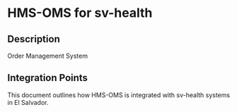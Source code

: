 # HMS-OMS for sv-health

## Description

Order Management System

## Integration Points

This document outlines how HMS-OMS is integrated with sv-health systems in El Salvador.
